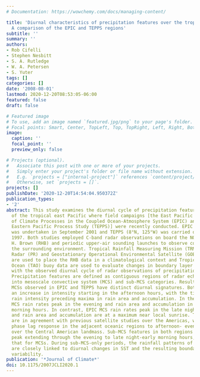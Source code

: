 ```yaml
---
# Documentation: https://wowchemy.com/docs/managing-content/

title: 'Diurnal characteristics of precipitation features over the tropical East Pacific:
  A comparison of the EPIC and TEPPS regions'
subtitle: ''
summary: ''
authors:
- Rob Cifelli
- Stephen Nesbitt
- S. A. Rutledge
- W. A. Petersen
- S. Yuter
tags: []
categories: []
date: '2008-08-01'
lastmod: 2020-12-20T08:53:05-06:00
featured: false
draft: false

# Featured image
# To use, add an image named `featured.jpg/png` to your page's folder.
# Focal points: Smart, Center, TopLeft, Top, TopRight, Left, Right, BottomLeft, Bottom, BottomRight.
image:
  caption: ''
  focal_point: ''
  preview_only: false

# Projects (optional).
#   Associate this post with one or more of your projects.
#   Simply enter your project's folder or file name without extension.
#   E.g. `projects = ["internal-project"]` references `content/project/deep-learning/index.md`.
#   Otherwise, set `projects = []`.
projects: []
publishDate: '2020-12-20T14:54:04.950372Z'
publication_types:
- '2'
abstract: This study examines the diurnal cycle of precipitation features in two regions
  of the tropical east Pacific where field campaigns [the East Pacific Investigation
  of Climate Processes in the Coupled Ocean-Atmosphere System (EPIC) and the Tropical
  Eastern Pacific Process Study (TEPPS)] were recently conducted. EPIC (10°N, 95°W)
  was undertaken in September 2001 and TEPPS (8°N, 125°W) was carried out in August
  1997. Both studies employed C-band radar observations on board the NOAA ship Ronald
  H. Brown (RHB) and periodic upper-air sounding launches to observe conditions in
  the surrounding environment. Tropical Rainfall Measuring Mission (TRMM) Precipitation
  Radar (PR) and Geostationary Operational Environmental Satellite (GOES) IR data
  are used to place the RHB data in a climatological context and Tropical Atmosphere
  Ocean (TAO) buoy data are used to evaluate changes in boundary layer fluxes in context
  with the observed diurnal cycle of radar observations of precipitation features.
  Precipitation features are defined as contiguous regions of radar echo and are subdivided
  into mesoscale convective system (MCS) and sub-MCS categories. Results show that
  MCSs observed in EPIC and TEPPS have distinct diurnal signatures. Both regions show
  an increase in intensity starting in the afternoon hours, with the timing of maximum
  rain intensity preceding maxima in rain area and accumulation. In the TEPPS region,
  MCS rain rates peak in the evening and rain area and accumulation in the late night-early
  morning hours. In contrast, EPIC MCS rain rates peak in the late night-early morning,
  and rain area and accumulation are at a maximum near local sunrise. The EPIC observations
  are in agreement with previous satellite studies over the Americas, which show a
  phase lag response in the adjacent oceanic regions to afternoon- evening convection
  over the Central American landmass. Sub-MCS features in both regions have a broad
  peak extending through the evening to late night-early morning hours, similar to
  that for MCSs. During sub-MCS-only periods, the rainfall patterns of these features
  are closely linked to diurnal changes in SST and the resulting boundary layer flux
  variability.
publication: '*Journal of Climate*'
doi: 10.1175/2007JCLI2020.1
---
```

